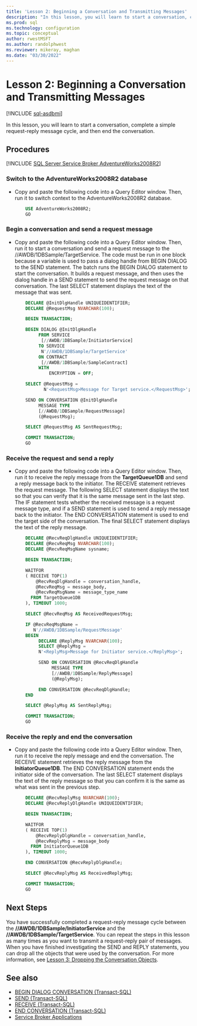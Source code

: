```yaml
---
title: 'Lesson 2: Beginning a Conversation and Transmitting Messages'
description: "In this lesson, you will learn to start a conversation, complete a simple request-reply message cycle, and then end the conversation."
ms.prod: sql
ms.technology: configuration
ms.topic: conceptual
author: rwestMSFT
ms.author: randolphwest
ms.reviewer: mikeray, maghan
ms.date: "03/30/2022"
---
```


# Lesson 2: Beginning a Conversation and Transmitting Messages

[!INCLUDE [sql-asdbmi](../../includes/applies-to-version/sql-asdbmi.md)]

In this lesson, you will learn to start a conversation, complete a simple request-reply message cycle, and then end the conversation.

## Procedures

[!INCLUDE [SQL Server Service Broker AdventureWorks2008R2](../../includes/service-broker-adventureworks-2008-r2.md)]

### Switch to the AdventureWorks2008R2 database

- Copy and paste the following code into a Query Editor window. Then, run it to switch context to the AdventureWorks2008R2 database.

    ```sql
        USE AdventureWorks2008R2;
        GO
    ```

### Begin a conversation and send a request message

- Copy and paste the following code into a Query Editor window. Then, run it to start a conversation and send a request message to the //AWDB/1DBSample/TargetService. The code must be run in one block because a variable is used to pass a dialog handle from BEGIN DIALOG to the SEND statement. The batch runs the BEGIN DIALOG statement to start the conversation. It builds a request message, and then uses the dialog handle in a SEND statement to send the request message on that conversation. The last SELECT statement displays the text of the message that was sent.

    ```sql
        DECLARE @InitDlgHandle UNIQUEIDENTIFIER;
        DECLARE @RequestMsg NVARCHAR(100);

        BEGIN TRANSACTION;

        BEGIN DIALOG @InitDlgHandle
             FROM SERVICE
              [//AWDB/1DBSample/InitiatorService]
             TO SERVICE
              N'//AWDB/1DBSample/TargetService'
             ON CONTRACT
              [//AWDB/1DBSample/SampleContract]
             WITH
                 ENCRYPTION = OFF;

        SELECT @RequestMsg =
               N'<RequestMsg>Message for Target service.</RequestMsg>';

        SEND ON CONVERSATION @InitDlgHandle
             MESSAGE TYPE
             [//AWDB/1DBSample/RequestMessage]
             (@RequestMsg);

        SELECT @RequestMsg AS SentRequestMsg;

        COMMIT TRANSACTION;
        GO
    ```

### Receive the request and send a reply

- Copy and paste the following code into a Query Editor window. Then, run it to receive the reply message from the **TargetQueue1DB** and send a reply message back to the initiator. The RECEIVE statement retrieves the request message. The following SELECT statement displays the text so that you can verify that it is the same message sent in the last step. The IF statement tests whether the received message is a request message type, and if a SEND statement is used to send a reply message back to the initiator. The END CONVERSATION statement is used to end the target side of the conversation. The final SELECT statement displays the text of the reply message.

    ```sql
        DECLARE @RecvReqDlgHandle UNIQUEIDENTIFIER;
        DECLARE @RecvReqMsg NVARCHAR(100);
        DECLARE @RecvReqMsgName sysname;

        BEGIN TRANSACTION;

        WAITFOR
        ( RECEIVE TOP(1)
            @RecvReqDlgHandle = conversation_handle,
            @RecvReqMsg = message_body,
            @RecvReqMsgName = message_type_name
          FROM TargetQueue1DB
        ), TIMEOUT 1000;

        SELECT @RecvReqMsg AS ReceivedRequestMsg;

        IF @RecvReqMsgName =
           N'//AWDB/1DBSample/RequestMessage'
        BEGIN
             DECLARE @ReplyMsg NVARCHAR(100);
             SELECT @ReplyMsg =
             N'<ReplyMsg>Message for Initiator service.</ReplyMsg>';

             SEND ON CONVERSATION @RecvReqDlgHandle
                  MESSAGE TYPE
                  [//AWDB/1DBSample/ReplyMessage]
                  (@ReplyMsg);

             END CONVERSATION @RecvReqDlgHandle;
        END

        SELECT @ReplyMsg AS SentReplyMsg;

        COMMIT TRANSACTION;
        GO
    ```

### Receive the reply and end the conversation

- Copy and paste the following code into a Query Editor window. Then, run it to receive the reply message and end the conversation. The RECEIVE statement retrieves the reply message from the **InitiatorQueue1DB**. The END CONVERSATION statement ends the initiator side of the conversation. The last SELECT statement displays the text of the reply message so that you can confirm it is the same as what was sent in the previous step.

    ```sql
        DECLARE @RecvReplyMsg NVARCHAR(100);
        DECLARE @RecvReplyDlgHandle UNIQUEIDENTIFIER;

        BEGIN TRANSACTION;

        WAITFOR
        ( RECEIVE TOP(1)
            @RecvReplyDlgHandle = conversation_handle,
            @RecvReplyMsg = message_body
          FROM InitiatorQueue1DB
        ), TIMEOUT 1000;

        END CONVERSATION @RecvReplyDlgHandle;

        SELECT @RecvReplyMsg AS ReceivedReplyMsg;

        COMMIT TRANSACTION;
        GO
    ```

## Next Steps

You have successfully completed a request-reply message cycle between the **//AWDB/1DBSample/InitiatorService** and the **//AWDB/1DBSample/TargetService**. You can repeat the steps in this lesson as many times as you want to transmit a request-reply pair of messages. When you have finished investigating the SEND and REPLY statements, you can drop all the objects that were used by the conversation. For more information, see [Lesson 3: Dropping the Conversation Objects](lesson-3-dropping-the-conversation-objects.md).

## See also

- [BEGIN DIALOG CONVERSATION (Transact-SQL)](../../t-sql/statements/begin-dialog-conversation-transact-sql.md)
- [SEND (Transact-SQL)](../../t-sql/statements/send-transact-sql.md)
- [RECEIVE (Transact-SQL)](../../t-sql/statements/receive-transact-sql.md)
- [END CONVERSATION (Transact-SQL)](../../t-sql/statements/end-conversation-transact-sql.md)
- [Service Broker Applications](service-broker-applications.md)
